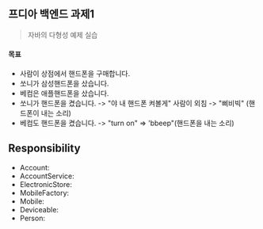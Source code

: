 ## 프디아 백엔드 과제1
> 자바의 다형성 예제 실습
#### 목표
- 사람이 상점에서 핸드폰을 구매합니다. 
- 쏘니가 삼성핸드폰을 샀습니다. 
- 베컴은 애플핸드폰을 샀습니다.
- 쏘니가 핸드폰을 켰습니다. -> "야 내 핸드폰 켜볼게" 사람이 외침 -> "삐비빅" (핸드폰이 내는 소리)
- 베컴도 핸드폰을 켰습니다. -> "turn on" => 'bbeep"(핸드폰을 내는 소리)

## Responsibility
- Account:
- AccountService:
- ElectronicStore:
- MobileFactory:
- Mobile:
- Deviceable:
- Person: